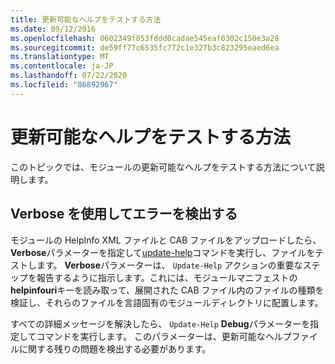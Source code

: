 ```yaml
---
title: 更新可能なヘルプをテストする方法
ms.date: 09/12/2016
ms.openlocfilehash: 0602349f853fddd0cadae545eaf0302c150e3a28
ms.sourcegitcommit: de59ff77c6535fc772c1e327b3c823295eaed6ea
ms.translationtype: MT
ms.contentlocale: ja-JP
ms.lasthandoff: 07/22/2020
ms.locfileid: "86892967"
---
```

# <a name="how-to-test-updatable-help"></a>更新可能なヘルプをテストする方法

このトピックでは、モジュールの更新可能なヘルプをテストする方法について説明します。

## <a name="using-verbose-to-detect-errors"></a>Verbose を使用してエラーを検出する

モジュールの HelpInfo XML ファイルと CAB ファイルをアップロードしたら、 **Verbose**パラメーターを指定して[update-help](/powershell/module/Microsoft.PowerShell.Core/Update-Help)コマンドを実行し、ファイルをテストします。 **Verbose**パラメーターは、 `Update-Help` アクションの重要なステップを報告するように指示します。これには、モジュールマニフェストの**helpinfouri**キーを読み取って、展開された CAB ファイル内のファイルの種類を検証し、それらのファイルを言語固有のモジュールディレクトリに配置します。

すべての詳細メッセージを解決したら、 `Update-Help` **Debug**パラメーターを指定してコマンドを実行します。
このパラメーターは、更新可能なヘルプファイルに関する残りの問題を検出する必要があります。
